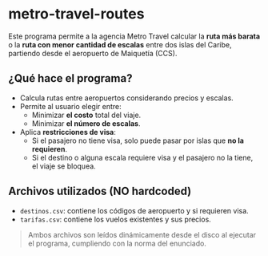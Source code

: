 # metro-travel-routes
Este programa permite a la agencia Metro Travel calcular la **ruta más barata** o la **ruta con menor cantidad de escalas** entre dos islas del Caribe, partiendo desde el aeropuerto de Maiquetía (CCS).

## ¿Qué hace el programa?
- Calcula rutas entre aeropuertos considerando precios y escalas.
- Permite al usuario elegir entre:
  - Minimizar **el costo** total del viaje.
  - Minimizar **el número de escalas**.
- Aplica **restricciones de visa**:
  - Si el pasajero no tiene visa, solo puede pasar por islas que **no la requieren**.
  - Si el destino o alguna escala requiere visa y el pasajero no la tiene, el viaje se bloquea.

## Archivos utilizados (NO hardcoded)
- `destinos.csv`: contiene los códigos de aeropuerto y si requieren visa.
- `tarifas.csv`: contiene los vuelos existentes y sus precios.

> Ambos archivos son leídos dinámicamente desde el disco al ejecutar el programa, cumpliendo con la norma del enunciado.